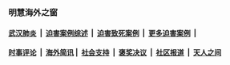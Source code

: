 
### 明慧海外之窗

####  [武汉肺炎](indexes/365.md?t=05240501) &nbsp;|&nbsp;  [迫害案例综述](indexes/328.md?t=05240501) &nbsp;|&nbsp; [迫害致死案例](indexes/277.md?t=05240501)  &nbsp;|&nbsp; [更多迫害案例](indexes/81.md?t=05240501)  &nbsp;|&nbsp; 
####  [时事评论](indexes/19.md?t=05240501) &nbsp;|&nbsp; [海外简讯](indexes/245.md?t=05240501)&nbsp;|&nbsp;  [社会支持](indexes/140.md?t=05240501) &nbsp;|&nbsp; [褒奖决议](indexes/282.md?t=05240501) &nbsp;|&nbsp; [社区报道](indexes/91.md?t=05240501)  &nbsp;|&nbsp; [天人之间](indexes/78.md?t=05240501) 

